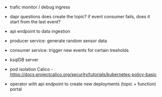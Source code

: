 
 * trafic monitor / debug ingress
 
 * dapr questions
      does create the topic?
      if event consumer fails, does it start from the last event?

 * api endpoint to data ingestion
 * producer service:
    generate random sensor data
 * consumer service:
    trigger new events for certain tresholds
 * ksqlDB server
 * pod isolation Calico - https://docs.projectcalico.org/security/tutorials/kubernetes-policy-basic
 * operator with api endpoint to create new deployments (topic + function)
      portal
 